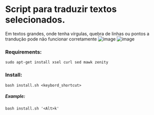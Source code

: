 # Script para traduzir textos selecionados.
Em textos grandes, onde tenha vírgulas, quebra de linhas ou pontos a trandução pode não funcionar corretamente
![image](https://user-images.githubusercontent.com/43625943/201484966-27ea9920-b362-4b38-9878-d3b5086e97fe.png) ![image](https://user-images.githubusercontent.com/43625943/201485007-5e50e42b-d363-4ec9-b9cf-b37b334c1bc9.png)

### Requirements:
`sudo apt-get install xsel curl sed mawk zenity`

### Install:
`bash install.sh <keybord_shortcut>`

##### Example:
`bash install.sh '<Alt>k'`
